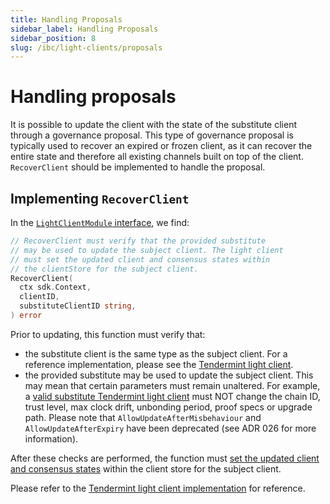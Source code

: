 ```yaml
---
title: Handling Proposals
sidebar_label: Handling Proposals
sidebar_position: 8
slug: /ibc/light-clients/proposals
---
```



# Handling proposals

It is possible to update the client with the state of the substitute client through a governance proposal. This type of governance proposal is typically used to recover an expired or frozen client, as it can recover the entire state and therefore all existing channels built on top of the client. `RecoverClient` should be implemented to handle the proposal.

## Implementing `RecoverClient`

In the [`LightClientModule` interface](https://github.com/cosmos/ibc-go/blob/501a8462345da099144efe91d495bfcfa18d760d/modules/core/exported/client.go#L51), we find:

```go
// RecoverClient must verify that the provided substitute 
// may be used to update the subject client. The light client
// must set the updated client and consensus states within
// the clientStore for the subject client.
RecoverClient(
  ctx sdk.Context,
  clientID,
  substituteClientID string,
) error
```

Prior to updating, this function must verify that:

- the substitute client is the same type as the subject client. For a reference implementation, please see the [Tendermint light client](https://github.com/cosmos/ibc-go/blob/47162061bcbfe74df791161059715a635e31c604/modules/light-clients/07-tendermint/proposal_handle.go#L34).
- the provided substitute may be used to update the subject client. This may mean that certain parameters must remain unaltered. For example, a [valid substitute Tendermint light client](https://github.com/cosmos/ibc-go/blob/47162061bcbfe74df791161059715a635e31c604/modules/light-clients/07-tendermint/proposal_handle.go#L86) must NOT change the chain ID, trust level, max clock drift, unbonding period, proof specs or upgrade path. Please note that `AllowUpdateAfterMisbehaviour` and `AllowUpdateAfterExpiry` have been deprecated (see ADR 026 for more information).

After these checks are performed, the function must [set the updated client and consensus states](https://github.com/cosmos/ibc-go/blob/v7.0.0/modules/light-clients/07-tendermint/proposal_handle.go#L77) within the client store for the subject client.

Please refer to the [Tendermint light client implementation](https://github.com/cosmos/ibc-go/blob/47162061bcbfe74df791161059715a635e31c604/modules/light-clients/07-tendermint/proposal_handle.go#L79) for reference.
